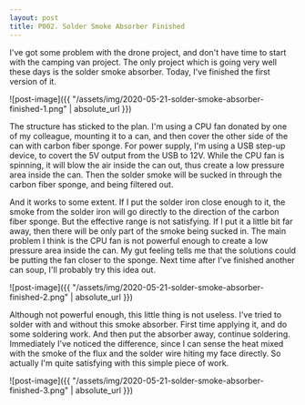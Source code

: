 ```yaml
---
layout: post
title: P002. Solder Smoke Absorber Finished
---
```

I've got some problem with the drone project, and don't have time to start with the camping van project. The only project which is going very well these days is the solder smoke absorber. Today, I've finished the first version of it.

![post-image]({{ "/assets/img/2020-05-21-solder-smoke-absorber-finished-1.png" | absolute_url }})

The structure has sticked to the plan. I'm using a CPU fan donated by one of my colleague, mounting it to a can, and then cover the other side of the can with carbon fiber sponge. For power supply, I'm using a USB step-up device, to covert the 5V output from the USB to 12V. While the CPU fan is spinning, it will blow the air inside the can out, thus create a low pressure area inside the can. Then the solder smoke will be sucked in through the carbon fiber sponge, and being filtered out.

And it works to some extent. If I put the solder iron close enough to it, the smoke from the solder iron will go directly to the direction of the carbon fiber sponge. But the effective range is not satisfying. If I put it a little bit far away, then there will be only part of the smoke being sucked in. The main problem I think is the CPU fan is not powerful enough to create a low pressure area inside the can. My gut feeling tells me that the solutions could be putting the fan closer to the sponge. Next time after I've finished another can soup, I'll probably try this idea out.

![post-image]({{ "/assets/img/2020-05-21-solder-smoke-absorber-finished-2.png" | absolute_url }})

Although not powerful enough, this little thing is not useless. I've tried to solder with and without this smoke absorber. First time applying it, and do some soldering work. And then put the absorber away, continue soldering. Immediately I've noticed the difference, since I can sense the heat mixed with the smoke of the flux and the solder wire hiting my face directly. So actually I'm quite satisfying with this simple piece of work.

![post-image]({{ "/assets/img/2020-05-21-solder-smoke-absorber-finished-3.png" | absolute_url }})
